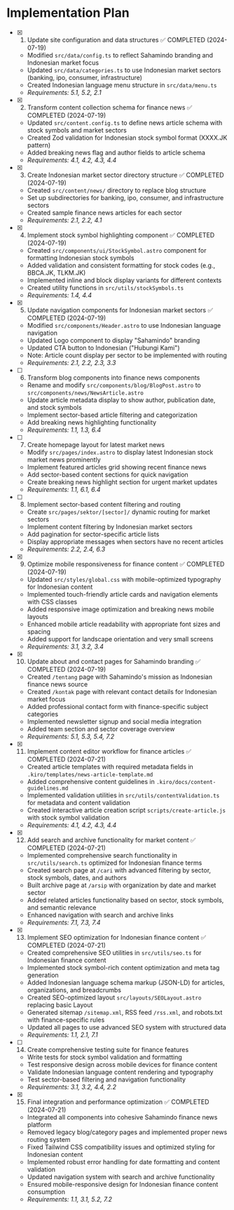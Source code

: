 # Implementation Plan

- [x] 1. Update site configuration and data structures ✅ COMPLETED (2024-07-19)
  - Modified `src/data/config.ts` to reflect Sahamindo branding and Indonesian market focus
  - Updated `src/data/categories.ts` to use Indonesian market sectors (banking, ipo, consumer, infrastructure)
  - Created Indonesian language menu structure in `src/data/menu.ts`
  - _Requirements: 5.1, 5.2, 2.1_

- [x] 2. Transform content collection schema for finance news ✅ COMPLETED (2024-07-19)
  - Updated `src/content.config.ts` to define news article schema with stock symbols and market sectors
  - Created Zod validation for Indonesian stock symbol format (XXXX.JK pattern)
  - Added breaking news flag and author fields to article schema
  - _Requirements: 4.1, 4.2, 4.3, 4.4_

- [x] 3. Create Indonesian market sector directory structure ✅ COMPLETED (2024-07-19)
  - Created `src/content/news/` directory to replace blog structure
  - Set up subdirectories for banking, ipo, consumer, and infrastructure sectors
  - Created sample finance news articles for each sector
  - _Requirements: 2.1, 2.2, 4.1_

- [x] 4. Implement stock symbol highlighting component ✅ COMPLETED (2024-07-19)
  - Created `src/components/ui/StockSymbol.astro` component for formatting Indonesian stock symbols
  - Added validation and consistent formatting for stock codes (e.g., BBCA.JK, TLKM.JK)
  - Implemented inline and block display variants for different contexts
  - Created utility functions in `src/utils/stockSymbols.ts`
  - _Requirements: 1.4, 4.4_

- [x] 5. Update navigation components for Indonesian market sectors ✅ COMPLETED (2024-07-19)
  - Modified `src/components/Header.astro` to use Indonesian language navigation
  - Updated Logo component to display "Sahamindo" branding
  - Updated CTA button to Indonesian ("Hubungi Kami")
  - Note: Article count display per sector to be implemented with routing
  - _Requirements: 2.1, 2.2, 2.3, 3.3_

- [ ] 6. Transform blog components into finance news components
  - Rename and modify `src/components/blog/BlogPost.astro` to `src/components/news/NewsArticle.astro`
  - Update article metadata display to show author, publication date, and stock symbols
  - Implement sector-based article filtering and categorization
  - Add breaking news highlighting functionality
  - _Requirements: 1.1, 1.3, 6.4_

- [ ] 7. Create homepage layout for latest market news
  - Modify `src/pages/index.astro` to display latest Indonesian stock market news prominently
  - Implement featured articles grid showing recent finance news
  - Add sector-based content sections for quick navigation
  - Create breaking news highlight section for urgent market updates
  - _Requirements: 1.1, 6.1, 6.4_

- [ ] 8. Implement sector-based content filtering and routing
  - Create `src/pages/sektor/[sector]/` dynamic routing for market sectors
  - Implement content filtering by Indonesian market sectors
  - Add pagination for sector-specific article lists
  - Display appropriate messages when sectors have no recent articles
  - _Requirements: 2.2, 2.4, 6.3_

- [x] 9. Optimize mobile responsiveness for finance content ✅ COMPLETED (2024-07-19)
  - Updated `src/styles/global.css` with mobile-optimized typography for Indonesian content
  - Implemented touch-friendly article cards and navigation elements with CSS classes
  - Added responsive image optimization and breaking news mobile layouts
  - Enhanced mobile article readability with appropriate font sizes and spacing
  - Added support for landscape orientation and very small screens
  - _Requirements: 3.1, 3.2, 3.4_

- [x] 10. Update about and contact pages for Sahamindo branding ✅ COMPLETED (2024-07-19)
  - Created `/tentang` page with Sahamindo's mission as Indonesian finance news source
  - Created `/kontak` page with relevant contact details for Indonesian market focus
  - Added professional contact form with finance-specific subject categories
  - Implemented newsletter signup and social media integration
  - Added team section and sector coverage overview
  - _Requirements: 5.1, 5.3, 5.4, 7.2_

- [x] 11. Implement content editor workflow for finance articles ✅ COMPLETED (2024-07-21)
  - Created article templates with required metadata fields in `.kiro/templates/news-article-template.md`
  - Added comprehensive content guidelines in `.kiro/docs/content-guidelines.md`
  - Implemented validation utilities in `src/utils/contentValidation.ts` for metadata and content validation
  - Created interactive article creation script `scripts/create-article.js` with stock symbol validation
  - _Requirements: 4.1, 4.2, 4.3, 4.4_

- [x] 12. Add search and archive functionality for market content ✅ COMPLETED (2024-07-21)
  - Implemented comprehensive search functionality in `src/utils/search.ts` optimized for Indonesian finance terms
  - Created search page at `/cari` with advanced filtering by sector, stock symbols, dates, and authors
  - Built archive page at `/arsip` with organization by date and market sector
  - Added related articles functionality based on sector, stock symbols, and semantic relevance
  - Enhanced navigation with search and archive links
  - _Requirements: 7.1, 7.3, 7.4_

- [x] 13. Implement SEO optimization for Indonesian finance content ✅ COMPLETED (2024-07-21)
  - Created comprehensive SEO utilities in `src/utils/seo.ts` for Indonesian finance content
  - Implemented stock symbol-rich content optimization and meta tag generation
  - Added Indonesian language schema markup (JSON-LD) for articles, organizations, and breadcrumbs
  - Created SEO-optimized layout `src/layouts/SEOLayout.astro` replacing basic Layout
  - Generated sitemap `/sitemap.xml`, RSS feed `/rss.xml`, and robots.txt with finance-specific rules
  - Updated all pages to use advanced SEO system with structured data
  - _Requirements: 1.1, 2.1, 7.1_

- [ ] 14. Create comprehensive testing suite for finance features
  - Write tests for stock symbol validation and formatting
  - Test responsive design across mobile devices for finance content
  - Validate Indonesian language content rendering and typography
  - Test sector-based filtering and navigation functionality
  - _Requirements: 3.1, 3.2, 4.4, 2.2_

- [x] 15. Final integration and performance optimization ✅ COMPLETED (2024-07-21)
  - Integrated all components into cohesive Sahamindo finance news platform
  - Removed legacy blog/category pages and implemented proper news routing system
  - Fixed Tailwind CSS compatibility issues and optimized styling for Indonesian content
  - Implemented robust error handling for date formatting and content validation
  - Updated navigation system with search and archive functionality
  - Ensured mobile-responsive design for Indonesian finance content consumption
  - _Requirements: 1.1, 3.1, 5.2, 7.2_